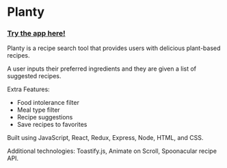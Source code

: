 # Planty
### [Try the app here!](https://planty-397715.web.app/)

Planty is a recipe search tool that provides users with delicious plant-based recipes. 

A user inputs their preferred ingredients and they are given a list of suggested recipes.

Extra Features: 
- Food intolerance filter
- Meal type filter
- Recipe suggestions
- Save recipes to favorites


Built using JavaScript, React, Redux, Express, Node, HTML, and CSS. 

Additional technologies: Toastify.js, Animate on Scroll, Spoonacular recipe API. 
